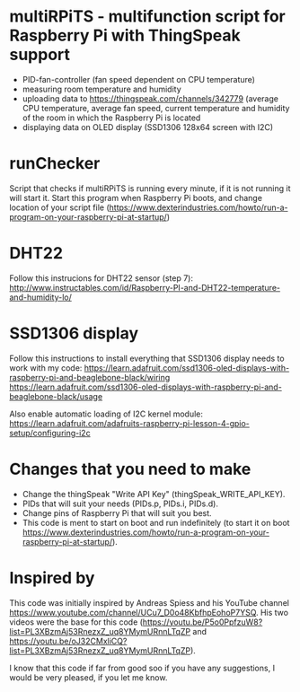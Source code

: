 # multiRPiTS - multifunction script for Raspberry Pi with ThingSpeak support
- PID-fan-controller (fan speed dependent on CPU temperature)
- measuring room temperature and humidity
- uploading data to https://thingspeak.com/channels/342779 (average CPU temperature, average fan speed, current temperature and humidity of the room in which the Raspberry Pi is located
- displaying data on OLED display (SSD1306 128x64 screen with I2C)

# runChecker
Script that checks if multiRPiTS is running every minute, if it is not running it will start it.
Start this program when Raspberry Pi boots, and change location of your script file (https://www.dexterindustries.com/howto/run-a-program-on-your-raspberry-pi-at-startup/)

# DHT22
Follow this instrucions for DHT22 sensor (step 7):
http://www.instructables.com/id/Raspberry-PI-and-DHT22-temperature-and-humidity-lo/

# SSD1306 display
Follow this instructions to install everything that SSD1306 display needs to work with my code:
https://learn.adafruit.com/ssd1306-oled-displays-with-raspberry-pi-and-beaglebone-black/wiring
https://learn.adafruit.com/ssd1306-oled-displays-with-raspberry-pi-and-beaglebone-black/usage

Also enable automatic loading of I2C kernel module:
https://learn.adafruit.com/adafruits-raspberry-pi-lesson-4-gpio-setup/configuring-i2c

# Changes that you need to make
- Change the thingSpeak "Write API Key" (thingSpeak_WRITE_API_KEY).
- PIDs that will suit your needs (PIDs.p, PIDs.i, PIDs.d).
- Change pins of Raspberry Pi that will suit you best.
- This code is ment to start on boot and run indefinitely (to start it on boot https://www.dexterindustries.com/howto/run-a-program-on-your-raspberry-pi-at-startup/).

# Inspired by
This code was initially inspired by Andreas Spiess and his YouTube channel https://www.youtube.com/channel/UCu7_D0o48KbfhpEohoP7YSQ.
His two videos were the base for this code (https://youtu.be/P5o0PpfzuW8?list=PL3XBzmAj53RnezxZ_uq8YMymURnnLTqZP and https://youtu.be/oJ32CMxliCQ?list=PL3XBzmAj53RnezxZ_uq8YMymURnnLTqZP).

I know that this code if far from good soo if you have any suggestions, I would be very pleased, if you let me know.

